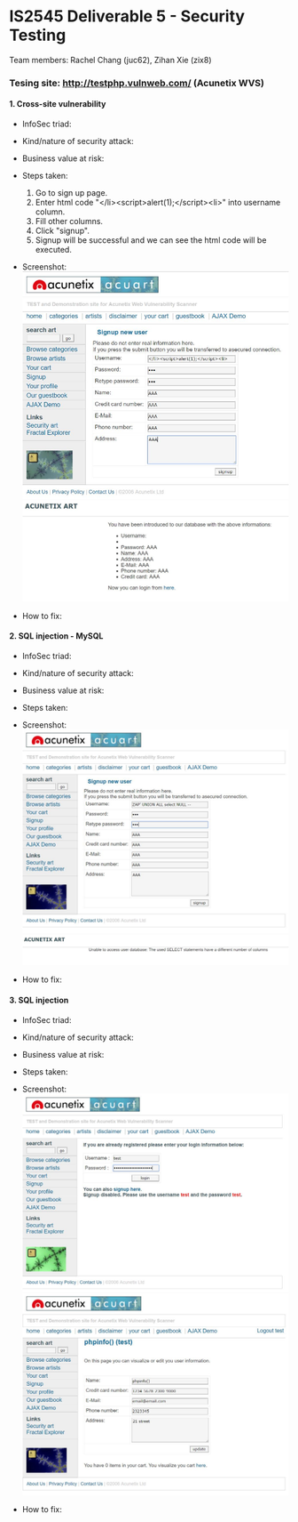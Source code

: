 # IS2545 Deliverable 5 - Security Testing
Team members: Rachel Chang (juc62), Zihan Xie (zix8)

### Tesing site: http://testphp.vulnweb.com/ (Acunetix WVS)

#### 1. Cross-site vulnerability
  - InfoSec triad:
  
  - Kind/nature of security attack:
  
  - Business value at risk:
  
  - Steps taken:
    1. Go to sign up page.
    2. Enter html code "\</li>\<script>alert(1);\</script>\<li>" into username column.
    3. Fill other columns.
    4. Click "signup".
    5. Signup will be successful and we can see the html code will be executed.
  
  - Screenshot:
  ![image of xss attack](/img/XSS1.JPG)
  ![image of xss attack result](/img/XSS2.JPG)
  
  - How to fix: 

#### 2. SQL injection - MySQL
  - InfoSec triad:
  
  - Kind/nature of security attack:
  
  - Business value at risk:
  
  - Steps taken:
  
  - Screenshot:
  ![image of MySQL attack](/img/MySQL.JPG)
  ![image of MySQL attack result](/img/MySQL2.JPG)
  
  - How to fix: 

#### 3. SQL injection
  - InfoSec triad:
  
  - Kind/nature of security attack:
  
  - Business value at risk:
  
  - Steps taken:
  
  - Screenshot:
  ![image of SQL attack](/img/SQL.JPG)
  ![image of SQL attack result](/img/SQL2.JPG)
  
  - How to fix: 
